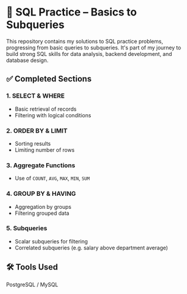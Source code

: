 # 🧠 SQL Practice – Basics to Subqueries

This repository contains my solutions to SQL practice problems, progressing from basic queries to subqueries. It's part of my journey to build strong SQL skills for data analysis, backend development, and database design.

## ✅ Completed Sections

### 1. SELECT & WHERE
- Basic retrieval of records
- Filtering with logical conditions

### 2. ORDER BY & LIMIT
- Sorting results
- Limiting number of rows

### 3. Aggregate Functions
- Use of `COUNT`, `AVG`, `MAX`, `MIN`, `SUM`

### 4. GROUP BY & HAVING
- Aggregation by groups
- Filtering grouped data

### 5. Subqueries
- Scalar subqueries for filtering
- Correlated subqueries (e.g. salary above department average)

## 🛠 Tools Used
PostgreSQL / MySQL
